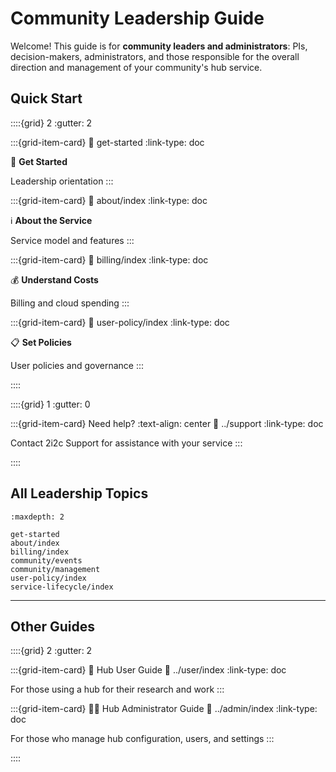 # Community Leadership Guide

Welcome! This guide is for **community leaders and administrators**: PIs, decision-makers, administrators, and those responsible for the overall direction and management of your community's hub service.

## Quick Start

::::{grid} 2
:gutter: 2

:::{grid-item-card}
:link: get-started
:link-type: doc

🚀 **Get Started**

Leadership orientation
:::

:::{grid-item-card}
:link: about/index
:link-type: doc

ℹ️ **About the Service**

Service model and features
:::

:::{grid-item-card}
:link: billing/index
:link-type: doc

💰 **Understand Costs**

Billing and cloud spending
:::

:::{grid-item-card}
:link: user-policy/index
:link-type: doc

📋 **Set Policies**

User policies and governance
:::

::::

::::{grid} 1
:gutter: 0

:::{grid-item-card} Need help?
:text-align: center
:link: ../support
:link-type: doc

Contact 2i2c Support for assistance with your service
:::

::::

## All Leadership Topics

```{toctree}
:maxdepth: 2

get-started
about/index
billing/index
community/events
community/management
user-policy/index
service-lifecycle/index
```

---

## Other Guides

::::{grid} 2
:gutter: 2

:::{grid-item-card} 👤 Hub User Guide
:link: ../user/index
:link-type: doc

For those using a hub for their research and work
:::

:::{grid-item-card} 👨‍💻 Hub Administrator Guide
:link: ../admin/index
:link-type: doc

For those who manage hub configuration, users, and settings
:::

::::

